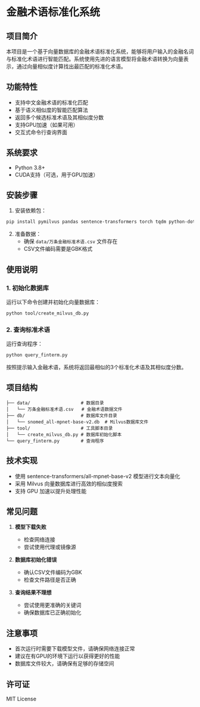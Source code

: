 # 金融术语标准化系统

## 项目简介

本项目是一个基于向量数据库的金融术语标准化系统，能够将用户输入的金融名词与标准化术语进行智能匹配。系统使用先进的语言模型将金融术语转换为向量表示，通过向量相似度计算找出最匹配的标准化术语。

## 功能特性

- 支持中文金融术语的标准化匹配
- 基于语义相似度的智能匹配算法
- 返回多个候选标准术语及其相似度分数
- 支持GPU加速（如果可用）
- 交互式命令行查询界面

## 系统要求

- Python 3.8+
- CUDA支持（可选，用于GPU加速）

## 安装步骤

1. 安装依赖包：
```bash
pip install pymilvus pandas sentence-transformers torch tqdm python-dotenv
```

2. 准备数据：
   - 确保 `data/万条金融标准术语.csv` 文件存在
   - CSV文件编码需要是GBK格式

## 使用说明

### 1. 初始化数据库

运行以下命令创建并初始化向量数据库：

```bash
python tool/create_milvus_db.py
```

### 2. 查询标准术语

运行查询程序：

```bash
python query_finterm.py
```

按照提示输入金融术语，系统将返回最相似的3个标准化术语及其相似度分数。

## 项目结构

```
├── data/                   # 数据目录
│   └── 万条金融标准术语.csv   # 金融术语数据文件
├── db/                     # 数据库文件目录
│   └── snomed_all-mpnet-base-v2.db  # Milvus数据库文件
├── tool/                   # 工具脚本目录
│   └── create_milvus_db.py # 数据库初始化脚本
└── query_finterm.py        # 查询程序
```

## 技术实现

- 使用 sentence-transformers/all-mpnet-base-v2 模型进行文本向量化
- 采用 Milvus 向量数据库进行高效的相似度搜索
- 支持 GPU 加速以提升处理性能

## 常见问题

1. **模型下载失败**
   - 检查网络连接
   - 尝试使用代理或镜像源

2. **数据库初始化错误**
   - 确认CSV文件编码为GBK
   - 检查文件路径是否正确

3. **查询结果不理想**
   - 尝试使用更准确的关键词
   - 确保数据库已正确初始化

## 注意事项

- 首次运行时需要下载模型文件，请确保网络连接正常
- 建议在有GPU的环境下运行以获得更好的性能
- 数据库文件较大，请确保有足够的存储空间

## 许可证

MIT License
